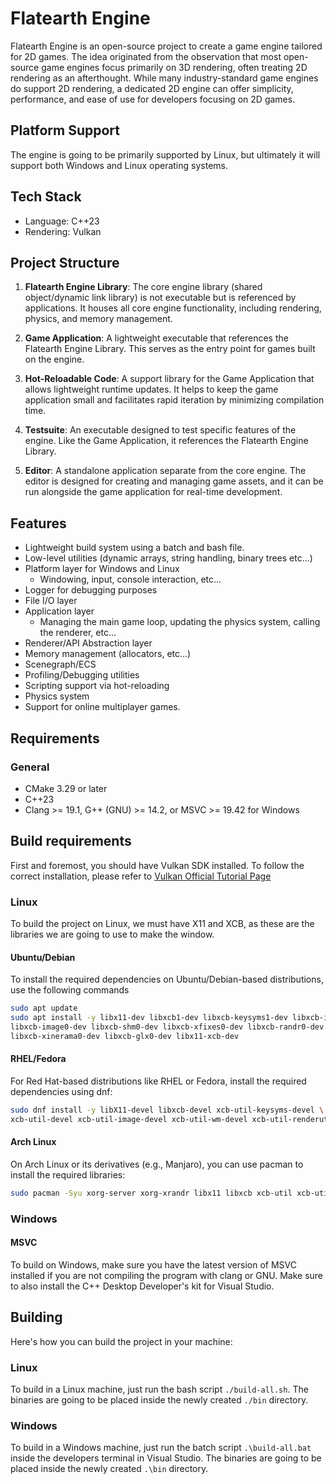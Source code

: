 # Flatearth Engine


Flatearth Engine is an open-source project to create a game engine tailored for 2D games.
The idea originated from the observation that most open-source game engines focus primarily on 3D rendering, 
often treating 2D rendering as an afterthought. While many industry-standard game engines do support 
2D rendering, a dedicated 2D engine can offer simplicity, performance, and ease
of use for developers focusing on 2D games.


## Platform Support 

The engine is going to be primarily supported by Linux, but ultimately it will
support both Windows and Linux operating systems.

## Tech Stack

- Language: C++23
- Rendering: Vulkan

## Project Structure

1. **Flatearth Engine Library**:
The core engine library (shared object/dynamic link library) is not executable but
is referenced by applications. It houses all core engine functionality, including rendering,
physics, and memory management.

2. **Game Application**:
A lightweight executable that references the Flatearth Engine Library. This serves as the entry
point for games built on the engine.

3. **Hot-Reloadable Code**:
A support library for the Game Application that allows lightweight runtime updates. It helps
to keep the game application small and facilitates rapid iteration by minimizing compilation time.

4. **Testsuite**:
An executable designed to test specific features of the engine. Like the Game Application,
it references the Flatearth Engine Library.

5. **Editor**:
A standalone application separate from the core engine. The editor is designed for creating and
managing game assets, and it can be run alongside the game application for real-time development.


## Features
- Lightweight build system using a batch and bash file.
- Low-level utilities (dynamic arrays, string handling, binary trees etc...)
- Platform layer for Windows and Linux
	- Windowing, input, console interaction, etc...
- Logger for debugging purposes
- File I/O layer
- Application layer
	- Managing the main game loop, updating the physics system, calling the renderer, etc...
- Renderer/API Abstraction layer
- Memory management (allocators, etc...)
- Scenegraph/ECS
- Profiling/Debugging utilities
- Scripting support via hot-reloading
- Physics system
- Support for online multiplayer games.


## Requirements

### General

- CMake 3.29 or later
- C++23
- Clang >= 19.1, G++ (GNU) >= 14.2, or MSVC >= 19.42 for Windows

## Build requirements

First and foremost, you should have Vulkan SDK installed. To follow the correct
installation, please refer to [Vulkan Official Tutorial Page](https://vulkan-tutorial.com/Development_environment)

### Linux

To build the project on Linux, we must have X11 and XCB, as these are the libraries
we are going to use to make the window.

#### Ubuntu/Debian

To install the required dependencies on Ubuntu/Debian-based distributions, use 
the following commands


```bash
sudo apt update
sudo apt install -y libx11-dev libxcb1-dev libxcb-keysyms1-dev libxcb-icccm4-dev \
libxcb-image0-dev libxcb-shm0-dev libxcb-xfixes0-dev libxcb-randr0-dev libxcb-render-util0-dev \
libxcb-xinerama0-dev libxcb-glx0-dev libx11-xcb-dev
```

#### RHEL/Fedora

For Red Hat-based distributions like RHEL or Fedora, install the required dependencies using dnf:

```bash
sudo dnf install -y libX11-devel libxcb-devel xcb-util-keysyms-devel \
xcb-util-devel xcb-util-image-devel xcb-util-wm-devel xcb-util-renderutil-devel
```

#### Arch Linux

On Arch Linux or its derivatives (e.g., Manjaro), you can use pacman to install the required libraries:

```bash
sudo pacman -Syu xorg-server xorg-xrandr libx11 libxcb xcb-util xcb-util-wm xcb-util-image
```

### Windows

#### MSVC 

To build on Windows, make sure you have the latest version of MSVC installed if you are not
compiling the program with clang or GNU. Make sure to also install the C++ Desktop Developer's
kit for Visual Studio.

## Building

Here's how you can build the project in your machine:

### Linux

To build in a Linux machine, just run the bash script `./build-all.sh`. The
binaries are going to be placed inside the newly created `./bin` directory.

### Windows

To build in a Windows machine, just run the batch script `.\build-all.bat` inside
the developers terminal in Visual Studio. The binaries are going to be placed inside
the newly created `.\bin` directory.
